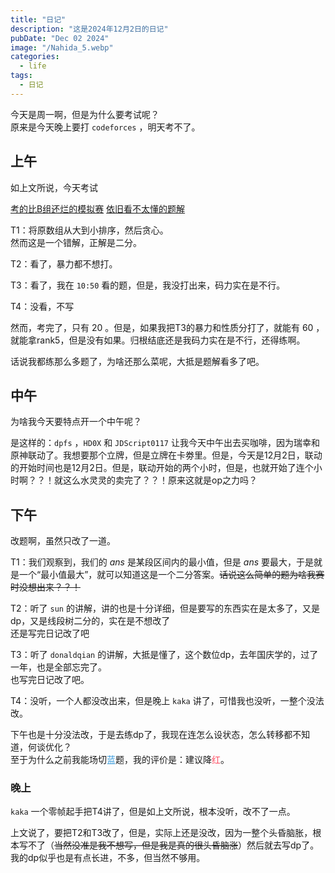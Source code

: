 ```yaml
---
title: "日记"
description: "这是2024年12月2日的日记"
pubDate: "Dec 02 2024"
image: "/Nahida_5.webp"
categories:
  - life
tags:
  - 日记
---
```


今天是周一啊，但是为什么要考试呢？  
原来是今天晚上要打 `codeforces` ，明天考不了。

## 上午
如上文所说，今天考试

<a href = "https://local.cwoi.com.cn:8443/contest/C0659">考的比B组还烂的模拟赛</a> <a href = "https://gitee.com/ybz2010/OI/raw/main/exam/2024-12-02/1202%20C%E7%BB%84%E9%A2%98%E8%A7%A3.pdf">依旧看不太懂的题解</a>

T1：将原数组从大到小排序，然后贪心。  
然而这是一个错解，正解是二分。

T2：看了，暴力都不想打。

T3：看了，我在 `10:50` 看的题，但是，我没打出来，码力实在是不行。

T4：没看，不写

然而，考完了，只有 $20$ 。但是，如果我把T3的暴力和性质分打了，就能有 $60$ ，就能拿rank5，但是没有如果。归根结底还是我码力实在是不行，还得练啊。

话说我都练那么多题了，为啥还那么菜呢，大抵是题解看多了吧。

## 中午
为啥我今天要特点开一个中午呢？

是这样的：`dpfs` ，`HD0X` 和 `JDScript0117` 让我今天中午出去买咖啡，因为瑞幸和原神联动了。我想要那个立牌，但是立牌在卡劵里。但是，今天是12月2日，联动的开始时间也是12月2日。但是，联动开始的两个小时，但是，也就开始了连个小时啊？？！就这么水灵灵的卖完了？？！原来这就是op之力吗？

## 下午
改题啊，虽然只改了一道。

T1：我们观察到，我们的 $ans$ 是某段区间内的最小值，但是 $ans$ 要最大，于是就是一个“最小值最大”，就可以知道这是一个二分答案。~~话说这么简单的题为啥我赛时没想出来？？！~~

T2：听了 `sun` 的讲解，讲的也是十分详细，但是要写的东西实在是太多了，又是dp，又是线段树二分的，实在是不想改了  
还是写完日记改了吧

T3：听了 `donaldqian` 的讲解，大抵是懂了，这个数位dp，去年国庆学的，过了一年，也是全部忘完了。  
也写完日记改了吧。

T4：没听，一个人都没改出来，但是晚上 `kaka` 讲了，可惜我也没听，一整个没法改。

下午也是十分没法改，于是去练dp了，我现在连怎么设状态，怎么转移都不知道，何谈优化？  
至于为什么之前我能场切<font color = "#3498DB">蓝</font>题，我的评价是：建议降<font color = "#FE4C61">红</font>。

### 晚上
`kaka` 一个零帧起手把T4讲了，但是如上文所说，根本没听，改不了一点。

上文说了，要把T2和T3改了，但是，实际上还是没改，因为一整个头昏脑胀，根本写不了（~~当然没准是我不想写，但是我是真的很头昏脑涨~~）然后就去写dp了。我的dp似乎也是有点长进，不多，但当然不够用。
